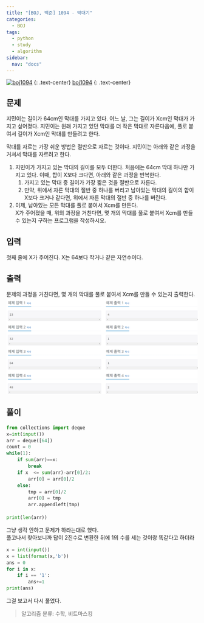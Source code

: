 ```yaml
---
title: "[BOJ, 백준] 1094 - 막대기"
categories:
  - BOJ
tags:
  - python
  - study
  - algorithm
sidebar: 
  nav: "docs"
---
```

[![boj1094](https://d2gd6pc034wcta.cloudfront.net/images/logo@2x.png)](https://www.acmicpc.net/problem/1094)
{: .text-center}
[boj1094](https://www.acmicpc.net/problem/1094)
{: .text-center}

## 문제
지민이는 길이가 64cm인 막대를 가지고 있다. 어느 날, 그는 길이가 Xcm인 막대가 가지고 싶어졌다. 지민이는 원래 가지고 있던 막대를 더 작은 막대로 자른다음에, 풀로 붙여서 길이가 Xcm인 막대를 만들려고 한다.

막대를 자르는 가장 쉬운 방법은 절반으로 자르는 것이다. 지민이는 아래와 같은 과정을 거쳐서 막대를 자르려고 한다.

1. 지민이가 가지고 있는 막대의 길이를 모두 더한다. 처음에는 64cm 막대 하나만 가지고 있다. 이때, 합이 X보다 크다면, 아래와 같은 과정을 반복한다.    
    1. 가지고 있는 막대 중 길이가 가장 짧은 것을 절반으로 자른다.    
    2. 만약, 위에서 자른 막대의 절반 중 하나를 버리고 남아있는 막대의 길이의 합이 X보다 크거나 같다면, 위에서 자른 막대의 절반 중 하나를 버린다.    
2. 이제, 남아있는 모든 막대를 풀로 붙여서 Xcm를 만든다.    
X가 주어졌을 때, 위의 과정을 거친다면, 몇 개의 막대를 풀로 붙여서 Xcm를 만들 수 있는지 구하는 프로그램을 작성하시오. 

## 입력
첫째 줄에 X가 주어진다. X는 64보다 작거나 같은 자연수이다.

## 출력
문제의 과정을 거친다면, 몇 개의 막대를 풀로 붙여서 Xcm를 만들 수 있는지 출력한다.
![출력값](/assets/images/boj1094.png)

## 풀이 
```python
from collections import deque
x=int(input())
arr = deque([64])
count = 0
while(1):
    if sum(arr)==x:
        break
    if x  <= sum(arr)-arr[0]/2:
        arr[0] = arr[0]/2
    else:
        tmp = arr[0]/2
        arr[0] = tmp
        arr.appendleft(tmp)
    
print(len(arr))
```
그냥 생각 안하고 문제가 하라는대로 했다.   
풀고나서 찾아보니까 답이 2진수로 변환한 뒤에 1의 수를 세는 것이랑 똑같다고 하더라

```python
x = int(input())
x = list(format(x,'b'))
ans = 0
for i in x:
    if i == '1':
        ans+=1
print(ans)
```
그걸 보고서 다시 풀었다.

> 알고리즘 분류: 수학, 비트마스킹